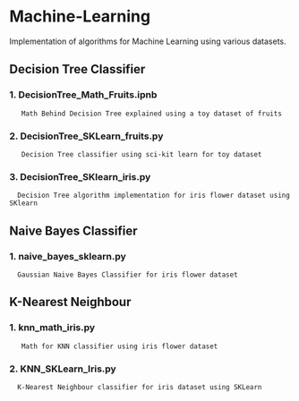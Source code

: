 # Machine-Learning
Implementation of algorithms for Machine Learning using various datasets.

## Decision Tree Classifier
### 1. DecisionTree_Math_Fruits.ipnb 
       Math Behind Decision Tree explained using a toy dataset of fruits
       
### 2. DecisionTree_SKLearn_fruits.py
       Decision Tree classifier using sci-kit learn for toy dataset
       
### 3. DecisionTree_SKlearn_iris.py
      Decision Tree algorithm implementation for iris flower dataset using SKlearn
      
## Naive Bayes Classifier
### 1. naive_bayes_sklearn.py
      Gaussian Naive Bayes Classifier for iris flower dataset
      
## K-Nearest Neighbour      
### 1. knn_math_iris.py
       Math for KNN classifier using iris flower dataset

### 2. KNN_SKLearn_Iris.py
      K-Nearest Neighbour classifier for iris dataset using SKLearn


